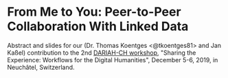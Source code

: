 # From Me to You: Peer-to-Peer Collaboration With Linked Data

Abstract and slides for our (Dr. Thomas Koentges <@tkoentges81> and Jan Kaßel) contribution to the 2nd [DARIAH-CH workshop](https://dariah-ch-ws19.sciencesconf.org/resource/page/id/2), "Sharing the Experience: Workflows for the Digital Humanities", December 5-6, 2019, in Neuchâtel, Switzerland. 

